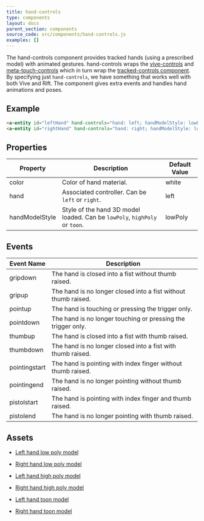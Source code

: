 ```yaml
---
title: hand-controls
type: components
layout: docs
parent_section: components
source_code: src/components/hand-controls.js
examples: []
---
```


[tracked]: ./tracked-controls.md
[vive]: ./vive-controls.md
[metatouch]: ./meta-touch-controls.md
[daydream]: ./daydream-controls.md

The hand-controls component provides tracked hands (using a prescribed model)
with animated gestures. hand-controls wraps the [vive-controls][vive] and
[meta-touch-controls][metatouch] which in turn wrap the [tracked-controls
component][tracked]. By specifying just `hand-controls`, we have something that
works well with both Vive and Rift. The component gives extra events and
handles hand animations and poses.

## Example

```html
<a-entity id="leftHand" hand-controls="hand: left; handModelStyle: lowPoly; color: #ffcccc"></a-entity>
<a-entity id="rightHand" hand-controls="hand: right; handModelStyle: lowPoly; color: #ffcccc"></a-entity>
```

## Properties

| Property       | Description                                                                            | Default Value |
|----------------|----------------------------------------------------------------------------------------|---------------|
| color          | Color of hand material.                                                                | white         |
| hand           | Associated controller. Can be `left` or `right`.                                       | left          |
| handModelStyle | Style of the hand 3D model loaded. Can be `lowPoly`, `highPoly` or `toon`.             | lowPoly       |


## Events

| Event Name    | Description                                                    |
| ----------    | -----------                                                    |
| gripdown      | The hand is closed into a fist without thumb raised.           |
| gripup        | The hand is no longer closed into a fist without thumb raised. |
| pointup       | The hand is touching or pressing the trigger only.             |
| pointdown     | The hand is no longer touching or pressing the trigger only.   |
| thumbup       | The hand is closed into a fist with thumb raised.              |
| thumbdown     | The hand is no longer closed into a fist with thumb raised.    |
| pointingstart | The hand is pointing with index finger without thumb raised.   |
| pointingend   | The hand is no longer pointing without thumb raised.           |
| pistolstart   | The hand is pointing with index finger and thumb raised.       |
| pistolend     | The hand is no longer pointing with thumb raised.              |

## Assets

- [Left hand low poly model](https://cdn.aframe.io/controllers/hands/leftHandLow.glb)
- [Right hand low poly model](https://cdn.aframe.io/controllers/hands/rightHandLow.glb)

- [Left hand high poly model](https://cdn.aframe.io/controllers/hands/leftHandHigh.glb)
- [Right hand high poly model](https://cdn.aframe.io/controllers/hands/rightHandHigh.glb)

- [Left hand toon model](https://cdn.aframe.io/controllers/hands/leftHand.glb)
- [Right hand toon model](https://cdn.aframe.io/controllers/hands/rightHand.glb)
